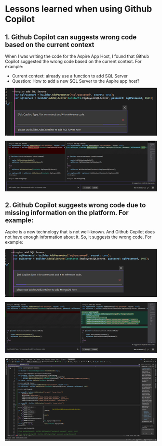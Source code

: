# Lessons learned when using Github Copilot

## 1. Github Copilot can suggests wrong code based on the current context

When I was writing the code for the Aspire App Host, I found that Github Copilot suggested the wrong code based on the current context. For example:

* Current context: already use a function to add SQL Server
* Question: How to add a new SQL Server to the Aspire app host?

![add-sqlserver-container-ask.PNG](0.6%20Lessons%20Learnt/Images/add-sqlserver-container-ask.PNG)

![add-sqlserver-container-result.PNG](0.6%20Lessons%20Learnt/Images/add-sqlserver-container-result.PNG)

## 2. Github Copilot suggests wrong code due to missing information on the platform. For example:

Aspire is a new technology that is not well-known. And Github Copilot does not have enough information about it. So, it suggests the wrong code. For example:

![add-mongo-container-ask.PNG](0.6%20Lessons%20Learnt/Images/add-mongo-container-ask.PNG)

![add-mongo-container-result.PNG](0.6%20Lessons%20Learnt/Images/add-mongo-container-result.PNG)

![add-sqlserver-container-wrong-result.png](0.6%20Lessons%20Learnt/Images/add-sqlserver-container-wrong-result.png)
